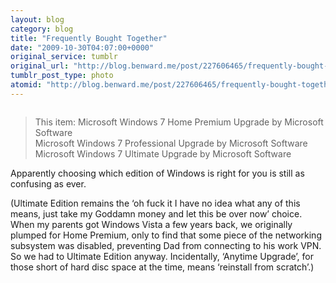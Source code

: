 ```yaml
---
layout: blog
category: blog
title: "Frequently Bought Together"
date: "2009-10-30T04:07:00+0000"
original_service: tumblr
original_url: "http://blog.benward.me/post/227606465/frequently-bought-together-this-item"
tumblr_post_type: photo
atomid: "http://blog.benward.me/post/227606465/frequently-bought-together-this-item"
---
```

<figure class="photo">
  <img src="http://benward.me/res/tumblr/media/227606465/0.jpg" alt="">
</figure>

> This item: Microsoft Windows 7 Home Premium Upgrade by Microsoft Software<br>
> Microsoft Windows 7 Professional Upgrade by Microsoft Software<br>
> Microsoft Windows 7 Ultimate Upgrade by Microsoft Software<br>

Apparently choosing which edition of Windows is right for you is still as confusing as ever. 

(Ultimate Edition remains the ‘oh fuck it I have no idea what any of this means, just take my Goddamn money and let this be over now’ choice. When my parents got Windows Vista a few years back, we originally plumped for Home Premium, only to find that some piece of the networking subsystem was disabled, preventing Dad from connecting to his work VPN. So we had to Ultimate Edition anyway. Incidentally, ‘Anytime Upgrade’, for those short of hard disc space at the time, means ‘reinstall from scratch’.)